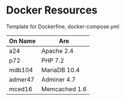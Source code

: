 # Docker Resources
Template for Dockerfine, docker-compose.yml

| On Name        | Are           |
| -------------- |---------------| 
| a24            | Apache 2.4    | 
| p72            | PHP 7.2       | 
| mdb104         | MariaDB 10.4  | 
| admer47        | Adminer 4.7   | 
| mced16         | Memcached 1.6 | 